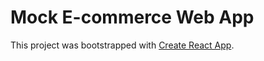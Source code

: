 # Mock E-commerce Web App

This project was bootstrapped with [Create React App](https://github.com/facebook/create-react-app).


